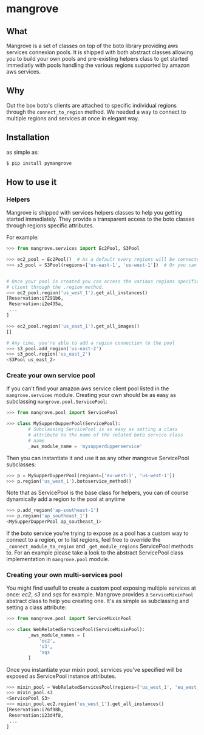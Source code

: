 # mangrove

## What


Mangrove is a set of classes on top of the boto library providing aws services connexion pools.
It is shipped with both abstract classes allowing you to build your own pools and pre-existing helpers class to get started immediatly with pools handling the various regions supported by amazon aws services.

## Why

Out the box boto's clients are attached to specific individual regions through the ``connect_to_region`` method.
We needed a way to connect to multiple regions and services at once in elegant way.


## Installation

as simple as:

```bash
$ pip install pymangrove
```

## How to use it


### Helpers

Mangrove is shipped with services helpers classes to help you getting started immediately.
They provide a transparent access to the boto classes through regions specific attributes. 

For example:

```python
>>> from mangrove.services import Ec2Pool, S3Pool

>>> ec2_pool = Ec2Pool()  # As a default every regions will be connected
>>> s3_pool = S3Pool(regions=['us-east-1', 'us-west-1'])  # Or you can specify the one you're interested in


# Once your pool is created you can access the various regions specific
# client through the .region method.
>>> ec2_pool.region('us_west_1').get_all_instances()
[Reservation:i7291b6,
 Reservation:i2e435a,
 ...
]

>>> ec2_pool.region('us_east_1').get_all_images()
[]

# Any time, you're able to add a region connection to the pool
>>> s3_pool.add_region('us-east-2')
>>> s3_pool.region('us_east_2')
<S3Pool us_east_2>
```

### Create your own service pool

If you can't find your amazon aws service client pool listed in the ``mangrove.services`` module.
Creating your own should be as easy as subclassing ``mangrove.pool.ServicePool``:

```python
>>> from mangrove.pool import ServicePool

>>> class MySupperDupperPool(ServicePool):
        # Subclassing ServicePool is as easy as setting a class
        # attribute to the name of the related boto service class
        # name
        _aws_module_name = 'mysupperdupperservice'
```

Then you can instantiate it and use it as any other mangrove ServicePool subclasses:

```python
>>> p = MySupperDupperPool(regions=['eu-west-1', 'us-west-1'])
>>> p.region('us_west_1').botoservice_method()
```

Note that as ServicePool is the base class for helpers, you can of course dynamically add a region to the pool at anytime

```python
>>> p.add_region('ap-southeast-1')
>>> p.region('ap_southeast_1')
<MySupperDupperPool ap_southeast_1>
```

If the boto service you're trying to expose as a pool has a custom way to connect to a region, or
to list regions, feel free to override the ``_connect_module_to_region`` and ``_get_module_regions`` ServicePool methods to.
For an example please take a look to the abstract ServicePool class implementation in ``mangrove.pool`` module.


### Creating your own multi-services pool

You might find usefull to create a custom pool exposing multiple services at once: *ec2*, *s3* and *sqs* for example.
Mangrove provides a ``ServiceMixinPool`` abstract class to help you creating one. It's as simple as subclassing
and setting a class attribute:

```python
>>> from mangrove.pool import ServiceMixinPool

>>> class WebRelatedServicesPool(ServiceMixinPool):
        _aws_module_names = [
            'ec2',
            's3',
            'sqs
        ]
```

Once you instantiate your mixin pool, services you've specified will be exposed as ServicePool instance attributes.

```python
>>> mixin_pool = WebRelatedServicesPool(regions=['us_west_1', 'eu_west_1'])
>>> mixin_pool.s3
<ServicePool S3>
>>> mixin_pool.ec2.region('us_west_1').get_all_instances()
[Reservation:i76f98b,
 Reservation:i23d4f8,
 ...
]
```


